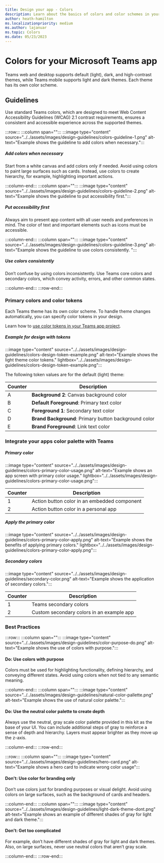 ```yaml
---
title: Design your app - Colors
description: Learn about the basics of colors and color schemes in your Microsoft Teams app, including avatars, layout, icons, color scheme, and more.
author: heath-hamilton
ms.localizationpriority: medium
ms.author: lajanuar
ms.topic: Colors
ms.date: 05/23/2023
---
```

# Colors for your Microsoft Teams app

Teams web and desktop supports default (light), dark, and high-contrast themes, while Teams mobile supports light and dark themes. Each theme has its own color scheme.

## Guidelines

Use standard Teams colors, which are designed to meet Web Content Accessibility Guidelines (WCAG) 2.1 contrast requirements, ensures a consistent and accessible experience across the supported themes.

:::row:::
   :::column span="":::
:::image type="content" source="../../assets/images/design-guidelines/colors-guideline-1.png" alt-text="Example shows the guideline to add colors when necessary.":::

##### Add colors when necessary

Start from a white canvas and add colors only if needed. Avoid using colors to paint large surfaces such as cards. Instead, use colors to create hierarchy, for example, highlighting important actions.

   :::column-end:::
   :::column span="":::
:::image type="content" source="../../assets/images/design-guidelines/colors-guideline-2.png" alt-text="Example shows the guideline to put accessibility first.":::

##### Put accessibility first

Always aim to present app content with all user needs and preferences in mind. The color of text and important elements such as icons must be accessible.

   :::column-end:::
   :::column span="":::
:::image type="content" source="../../assets/images/design-guidelines/colors-guideline-3.png" alt-text="Example shows the guideline to use colors consistently. ":::

##### Use colors consistently

Don’t confuse by using colors inconsistently. Use Teams core colors and secondary colors, which convey activity, errors, and other common states.

   :::column-end:::
:::row-end:::

### Primary colors and color tokens

Each Teams theme has its own color scheme. To handle theme changes automatically, you can specify color tokens in your design.

Learn how to [use color tokens in your Teams app project](https://react.fluentui.dev/?path=/docs/theme-colors--page).

##### Example for design with tokens

:::image type="content" source="../../assets/images/design-guidelines/colors-design-token-example.png" alt-text="Example shows the light theme color tokens." lightbox="../../assets/images/design-guidelines/colors-design-token-example.png":::

The following token values are for the default (light) theme:

|Counter|Description|
|----------|-----------|
|A|**Background 2**: Canvas background color|
|B|**Default Foreground**: Primary text color|
|C|**Foreground 1**: Secondary text color|
|D|**Brand Background**: Primary button background color|
|E|**Brand Foreground**: Link text color|

### Integrate your apps color palette with Teams

##### Primary color

:::image type="content" source="../../assets/images/design-guidelines/colors-primary-color-usage.png" alt-text="Example shows an app screen with primary color usage." lightbox="../../assets/images/design-guidelines/colors-primary-color-usage.png":::

|Counter|Description|
|----------|-----------|
|1|Action button color in an embedded component|
|2|Action button color in a personal app|

##### Apply the primary color

:::image type="content" source="../../assets/images/design-guidelines/colors-primary-color-apply.png" alt-text="Example shows the benefits of applying primary colors." lightbox="../../assets/images/design-guidelines/colors-primary-color-apply.png":::

##### Secondary colors

:::image type="content" source="../../assets/images/design-guidelines/secondary-color.png" alt-text="Example shows the application of secondary colors.":::

|Counter|Description|
|----------|-----------|
|1|Teams secondary colors|
|2|Custom secondary colors in an example app|

### Best Practices

:::row:::
   :::column span="":::
:::image type="content" source="../../assets/images/design-guidelines/color-purpose-do.png" alt-text="Example shows the use of colors with purpose.":::

#### Do: Use colors with purpose

Colors must be used for highlighting functionality, defining hierarchy, and conveying different states. Avoid using colors when not tied to any semantic meaning.

   :::column-end:::
   :::column span="":::
:::image type="content" source="../../assets/images/design-guidelines/natural-color-pallette.png" alt-text="Example shows the use of natural color palette.":::

#### Do: Use the neutral color palette to create depth

Always use the neutral, gray scale color palette provided in this kit as the base of your UI. You can include additional steps of gray to reinforce a sense of depth and hierarchy. Layers must appear brighter as they move up the z-axis.

   :::column-end:::
:::row-end:::

:::row:::
   :::column span="":::
:::image type="content" source="../../assets/images/design-guidelines/hero-card.png" alt-text="Example shows a hero card to indicate wrong color usage":::

#### Don’t: Use color for branding only

Don’t use colors just for branding purposes or visual delight. Avoid using colors on large surfaces, such as the background of cards and headers.

   :::column-end:::
   :::column span="":::
:::image type="content" source="../../assets/images/design-guidelines/light-dark-theme-dont.png" alt-text="Example shows an example of different shades of gray for light and dark theme.":::

#### Don’t: Get too complicated

For example, don’t have different shades of gray for light and dark themes. Also, on large surfaces, never use neutral colors that aren’t gray scale.

   :::column-end:::
:::row-end:::

